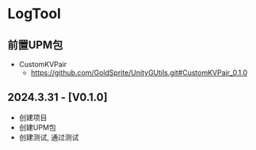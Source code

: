 # LogTool

## 前置UPM包
- CustomKVPair
  - https://github.com/GoldSprite/UnityGUtils.git#CustomKVPair_0.1.0

## 2024.3.31 - [V0.1.0]
- 创建项目
- 创建UPM包
- 创建测试, 通过测试
